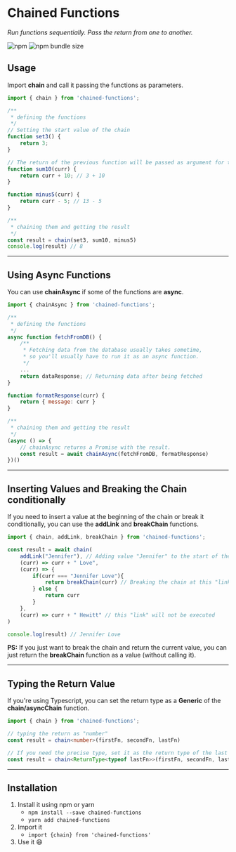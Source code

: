 # Chained Functions

*Run functions sequentially. Pass the return from one to another.*

![npm](https://img.shields.io/npm/dt/chained-functions.svg)
![npm bundle size](https://img.shields.io/bundlephobia/min/chained-functions)

## Usage
Import **chain** and call it passing the functions as parameters.
```js
import { chain } from 'chained-functions';

/**
 * defining the functions
 */
// Setting the start value of the chain
function set3() {
    return 3;
}

// The return of the previous function will be passed as argument for the current one
function sum10(curr) {
    return curr + 10; // 3 + 10
}

function minus5(curr) {
    return curr - 5; // 13 - 5
}

/**
 * chaining them and getting the result
 */
const result = chain(set3, sum10, minus5)
console.log(result) // 8
```

------------

## Using Async Functions

You can use **chainAsync** if some of the functions are **async**.

```js
import { chainAsync } from 'chained-functions';

/**
 * defining the functions
 */
async function fetchFromDB() {
    /**
     * Fetching data from the database usually takes sometime,
     * so you'll usually have to run it as an async function.
     */
    ...
    return dataResponse; // Returning data after being fetched
}

function formatResponse(curr) {
    return { message: curr }
}

/**
 * chaining them and getting the result
 */
(async () => {
    // chainAsync returns a Promise with the result.
    const result = await chainAsync(fetchFromDB, formatResponse)
})()
```

------------

## Inserting Values and Breaking the Chain conditionally

If you need to insert a value at the beginning of the chain or break it conditionally, you can use the **addLink** and **breakChain** functions.

```js
import { chain, addLink, breakChain } from 'chained-functions';

const result = await chain(
    addLink("Jennifer"), // Adding value "Jennifer" to the start of the chain
    (curr) => curr + " Love",
    (curr) => {
        if(curr === "Jennifer Love"){
            return breakChain(curr) // Breaking the chain at this "link" and returning "Jennifer Love"
        } else {
            return curr
        }
    },
    (curr) => curr + " Hewitt" // this "link" will not be executed
)

console.log(result) // Jennifer Love
```
**PS:** If you just want to break the chain and return the current value, you can just return the **breakChain** function as a value (without calling it).

------------

## Typing the Return Value

If you're using Typescript, you can set the return type as a **Generic** of the **chain/asyncChain** function.

```ts
import { chain } from 'chained-functions';

// typing the return as "number"
const result = chain<number>(firstFn, secondFn, lastFn)

// If you need the precise type, set it as the return type of the last function.
const result = chain<ReturnType<typeof lastFn>>(firstFn, secondFn, lastFn)
```

------------

## Installation
1. Install it using npm or yarn
    - ``npm install --save chained-functions``
    - ``yarn add chained-functions``
2. Import it
    - ``import {chain} from 'chained-functions'``
3. Use it 😄